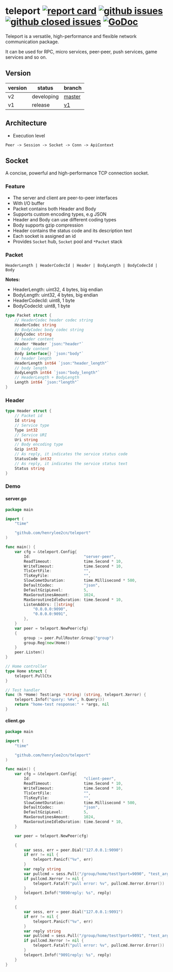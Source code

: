 # teleport [![report card](https://goreportcard.com/badge/github.com/henrylee2cn/teleport?style=flat-square)](http://goreportcard.com/report/henrylee2cn/teleport) [![github issues](https://img.shields.io/github/issues/henrylee2cn/teleport.svg?style=flat-square)](https://github.com/henrylee2cn/teleport/issues?q=is%3Aopen+is%3Aissue) [![github closed issues](https://img.shields.io/github/issues-closed-raw/henrylee2cn/teleport.svg?style=flat-square)](https://github.com/henrylee2cn/teleport/issues?q=is%3Aissue+is%3Aclosed) [![GoDoc](https://img.shields.io/badge/godoc-reference-blue.svg?style=flat-square)](http://godoc.org/github.com/henrylee2cn/teleport) 
<!--  [![GitHub release](https://img.shields.io/github/release/henrylee2cn/teleport.svg?style=flat-square)](https://github.com/henrylee2cn/teleport/releases) -->

Teleport is a versatile, high-performance and flexible network communication package.

It can be used for RPC, micro services, peer-peer, push services, game services and so on.


## Version

version | status | branch
--------|--------|--------
v2      | developing | [master](https://github.com/henrylee2cn/teleport/tree/master)
v1      | release | [v1](https://github.com/henrylee2cn/teleport/tree/v1)


## Architecture

- Execution level

```
Peer -> Session -> Socket -> Conn -> ApiContext
```

## Socket

A concise, powerful and high-performance TCP connection socket.

### Feature

- The server and client are peer-to-peer interfaces
- With I/O buffer
- Packet contains both Header and Body
- Supports custom encoding types, e.g JSON
- Header and Body can use different coding types
- Body supports gzip compression
- Header contains the status code and its description text
- Each socket is assigned an id
- Provides `Socket` hub, `Socket` pool and `*Packet` stack

### Packet

```
HeaderLength | HeaderCodecId | Header | BodyLength | BodyCodecId | Body
```

**Notes:**

- HeaderLength: uint32, 4 bytes, big endian
- BodyLength: uint32, 4 bytes, big endian
- HeaderCodecId: uint8, 1 byte
- BodyCodecId: uint8, 1 byte

```go
type Packet struct {
	// HeaderCodec header codec string
	HeaderCodec string
	// BodyCodec body codec string
	BodyCodec string
	// header content
	Header *Header `json:"header"`
	// body content
	Body interface{} `json:"body"`
	// header length
	HeaderLength int64 `json:"header_length"`
	// body length
	BodyLength int64 `json:"body_length"`
	// HeaderLength + BodyLength
	Length int64 `json:"length"`
}
```

### Header

```go
type Header struct {
	// Packet id
	Id string
	// Service type
	Type int32
	// Service URI
	Uri string
	// Body encoding type
	Gzip int32
	// As reply, it indicates the service status code
	StatusCode int32
	// As reply, it indicates the service status text
	Status string
}
```

### Demo

#### server.go


```go
package main

import (
	"time"

	"github.com/henrylee2cn/teleport"
)

func main() {
	var cfg = &teleport.Config{
		Id:                       "server-peer",
		ReadTimeout:              time.Second * 10,
		WriteTimeout:             time.Second * 10,
		TlsCertFile:              "",
		TlsKeyFile:               "",
		SlowCometDuration:        time.Millisecond * 500,
		DefaultCodec:             "json",
		DefaultGzipLevel:         5,
		MaxGoroutinesAmount:      1024,
		MaxGoroutineIdleDuration: time.Second * 10,
		ListenAddrs: []string{
			"0.0.0.0:9090",
			"0.0.0.0:9091",
		},
	}
	var peer = teleport.NewPeer(cfg)
	{
		group := peer.PullRouter.Group("group")
		group.Reg(new(Home))
	}
	peer.Listen()
}

// Home controller
type Home struct {
	teleport.PullCtx
}

// Test handler
func (h *Home) Test(args *string) (string, teleport.Xerror) {
	teleport.Infof("query: %#v", h.Query())
	return "home-test response:" + *args, nil
}
```

#### client.go

```go
package main

import (
	"time"

	"github.com/henrylee2cn/teleport"
)

func main() {
	var cfg = &teleport.Config{
		Id:                       "client-peer",
		ReadTimeout:              time.Second * 10,
		WriteTimeout:             time.Second * 10,
		TlsCertFile:              "",
		TlsKeyFile:               "",
		SlowCometDuration:        time.Millisecond * 500,
		DefaultCodec:             "json",
		DefaultGzipLevel:         5,
		MaxGoroutinesAmount:      1024,
		MaxGoroutineIdleDuration: time.Second * 10,
	}

	var peer = teleport.NewPeer(cfg)

	{
		var sess, err = peer.Dial("127.0.0.1:9090")
		if err != nil {
			teleport.Panicf("%v", err)
		}
		var reply string
		var pullcmd = sess.Pull("/group/home/test?port=9090", "test_args_9090", &reply)
		if pullcmd.Xerror != nil {
			teleport.Fatalf("pull error: %v", pullcmd.Xerror.Error())
		}
		teleport.Infof("9090reply: %s", reply)
	}

	{
		var sess, err = peer.Dial("127.0.0.1:9091")
		if err != nil {
			teleport.Panicf("%v", err)
		}
		var reply string
		var pullcmd = sess.Pull("/group/home/test?port=9091", "test_args_9091", &reply)
		if pullcmd.Xerror != nil {
			teleport.Fatalf("pull error: %v", pullcmd.Xerror.Error())
		}
		teleport.Infof("9091reply: %s", reply)
	}
}
```